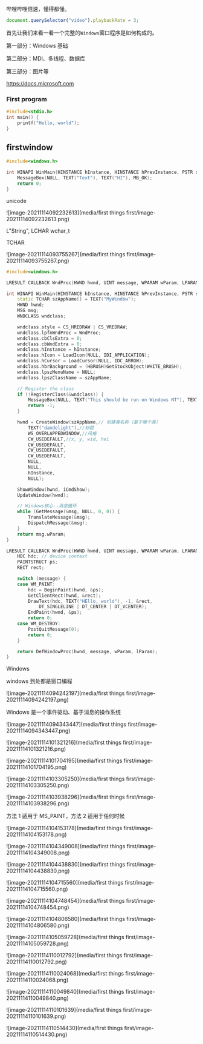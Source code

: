 哔哩哔哩倍速，懂得都懂。

```javascript
document.querySelector("video").playbackRate = 3;
```

首先让我们来看一看一个完整的`Windows`窗口程序是如何构成的。

第一部分：Windows 基础

第二部分：MDI、多线程、数据库

第三部分：图片等

https://docs.microsoft.com

### First program

```cpp
#include<stdio.h>
int main() {
    printf("Hello, world");
}
```

## firstwindow

```cpp
#include<windows.h>

int WINAPI WinMain(HINSTANCE hInstance, HINSTANCE hPrevInstance, PSTR szCmdLine, int iCmdShow) {
	MessageBox(NULL, TEXT("Text"), TEXT("HI"), MB_OK);
	return 0;
}
```

unicode

![image-20211114092232613](media/first things first/image-20211114092232613.png)

L"String", LCHAR wchar_t

TCHAR

![image-20211114093755267](media/first things first/image-20211114093755267.png)

```cpp
#include<windows.h>

LRESULT CALLBACK WndProc(HWND hwnd, UINT message, WPARAM wParam, LPARAM lParam);

int WINAPI WinMain(HINSTANCE hInstance, HINSTANCE hPrevInstance, PSTR szCmdLine, int iCmdShow) {
	static TCHAR szAppName[] = TEXT("MyWindow");
	HWND hwnd;
	MSG msg;
	WNDCLASS wndclass;

	wndclass.style = CS_HREDRAW | CS_VREDRAW;
	wndclass.lpfnWndProc = WndProc;
	wndclass.cbClsExtra = 0;
	wndclass.cbWndExtra = 0;
	wndclass.hInstance = hInstance;
	wndclass.hIcon = LoadIcon(NULL, IDI_APPLICATION);
	wndclass.hCursor = LoadCursor(NULL, IDC_ARROW);
	wndclass.hbrBackground = (HBRUSH)GetStockObject(WHITE_BRUSH);
	wndclass.lpszMenuName = NULL;
	wndclass.lpszClassName = szAppName;

    // Register the class
	if (!RegisterClass(&wndclass)) {
		MessageBox(NULL, TEXT("This should be run on Windows NT"), TEXT("CAP"), 0);
		return -1;
	}

	hwnd = CreateWindow(szAppName,// 创建类名称（基于哪个类）
		TEXT("dandelight"),//标题
		WS_OVERLAPPEDWINDOW,//风格
		CW_USEDEFAULT,//x, y, wid, hei
		CW_USEDEFAULT,
		CW_USEDEFAULT,
		CW_USEDEFAULT,
		NULL,
		NULL,
		hInstance,
		NULL);

	ShowWindow(hwnd, iCmdShow);
	UpdateWindow(hwnd);

	// Windows核心--消息循环
	while (GetMessage(&msg, NULL, 0, 0)) {
		TranslateMessage(&msg);
		DispatchMessage(&msg);
	}
	return msg.wParam;
}

LRESULT CALLBACK WndProc(HWND hwnd, UINT message, WPARAM wParam, LPARAM lParam) {
	HDC hdc; // device context
	PAINTSTRUCT ps;
	RECT rect;

	switch (message) {
	case WM_PAINT:
		hdc = BeginPaint(hwnd, &ps);
		GetClientRect(hwnd, &rect);
		DrawText(hdc, TEXT("HEllo, world"), -1, &rect,
			DT_SINGLELINE | DT_CENTER | DT_VCENTER);
		EndPaint(hwnd, &ps);
		return 0;
	case WM_DESTROY:
		PostQuitMessage(0);
		return 0;
	}

	return DefWindowProc(hwnd, message, wParam, lParam);
}
```

Windows

windows 到处都是窗口编程

![image-20211114094242197](media/first things first/image-20211114094242197.png)

Windows 是一个事件驱动、基于消息的操作系统

![image-20211114094343447](media/first things first/image-20211114094343447.png)

![image-20211114101321216](media/first things first/image-20211114101321216.png)

![image-20211114101704195](media/first things first/image-20211114101704195.png)

![image-20211114103305250](media/first things first/image-20211114103305250.png)

![image-20211114103938296](media/first things first/image-20211114103938296.png)

方法 1 适用于 MS_PAINT，方法 2 适用于任何时候

![image-20211114104153178](media/first things first/image-20211114104153178.png)

![image-20211114104349008](media/first things first/image-20211114104349008.png)

![image-20211114104438830](media/first things first/image-20211114104438830.png)

![image-20211114104715560](media/first things first/image-20211114104715560.png)

![image-20211114104748454](media/first things first/image-20211114104748454.png)

![image-20211114104806580](media/first things first/image-20211114104806580.png)

![image-20211114105059728](media/first things first/image-20211114105059728.png)

![image-20211114110012792](media/first things first/image-20211114110012792.png)

![image-20211114110024068](media/first things first/image-20211114110024068.png)

![image-20211114110049840](media/first things first/image-20211114110049840.png)

![image-20211114110101639](media/first things first/image-20211114110101639.png)

![image-20211114110514430](media/first things first/image-20211114110514430.png)
